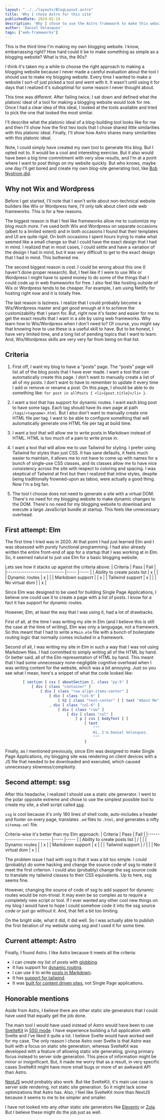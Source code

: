 ```yaml
---
layout: "../../layouts/BlogLayout.astro"
title: 'Why I chose Astro for this site'
publishedDate: 2024-02-14
description: 'Why I chose to use the Astro framework to make this website'
author: 'Daniel Velasquez'
tags: ["web-frameworks"]
---
```


This is the third time I'm making my own blogging website. I know, embarrassing right? How hard could it be to make something as simple as a blogging website? What is this, the 90s?

I think it's taken my a while to choose the right approach to making a blogging website because I never made a careful evaluation about the tool I should use to make my blogging website. Every time I wanted to make a website I sort-of just picked a tool and went with it. It wasn't until using it for days that I realized it's suboptimal for some reason I never thought about.

This time was different. After failing twice, I sat down and defined what the platonic ideal of a tool for making a blogging website would look for me. Once I had a clear idea of this ideal, I looked at the tools available and tried to pick the one that looked the most similar.

I'll describe what the platonic ideal of a blog-building tool looks like for me and then I'll show how the first two tools that I chose shared little similarities with this platonic ideal. Finally, I'll show how Astro shares many similarities with this platonic ideal.

Note, I could simply have created my own tool to generate this blog. But I opted not to. It would be a cool and interesting exercise. But it also would have been a big time commitment with very slow results, and I'm at a point where I want to post things on my website quickly. But who knows, maybe one day I'll get bored and create my own blog-site generating tool, like [Bob Nystrom did](https://github.com/munificent/journal).

## Why not Wix and Wordpress

Before I get started, I'll note that I won't write about non-technical website builders like Wix or Wordpress here, I'll only talk about client side web frameworks. This is for a few reasons. 

The biggest reason is that I feel like frameworks allow me to customize my blog much more. I've used both Wix and Wordpress on separate occasions (albeit to a limited extent) and in both occasions I found that their templates and UI are quite rigid. On both occasions I spent hours trying to make what seemed like a small change so that I could have the exact design that I had in mind. I realized that in most cases, I could settle and have a variation of the design I had in mind, but it was very difficult to get to the exact design that I had in mind. This bothered me. 

The second biggest reason is cost. I could be wrong about this one (I haven't done proper research). But, I feel like if I were to use Wix or Wordpress I might have to spend money to do some of the things that I could code up in web frameworks for free. I also feel like hosting outside of Wix or Wordpress tends to be cheaper. For example, I am using Netlify for hosting right now and it is totally free.

The last reason is laziness. I realize that I could probably become a Wix/Wordpress master and get good enough at it to achieve the customizability that I yearn for. But, right now it's faster and easier for me to get the exact results that I want in a site by using web frameworks. Why learn how to Wix/Wordpress when I don't need to? Of course, you might say that knowing how to use these is a useful skill to have. But to be honest, I have very limited time, and a long list of pending topics that I want to learn. And, Wix/Wordpress skills are very very far from being on that list.

## Criteria

1. First off, I want my blog to have a "posts" page. The "posts" page will list all of the blog posts that I have ever made. I want a tool that can automatically create this page. I don't want to manually create a list of all of my posts. I don't want to have to remember to update it every time I add or remove or rename a post. On this page, I should be able to do something like: `for post in allPosts { <li>{post.title}</li> }`.

2. I want a tool that has support for dynamic routes. I want each blog post to have some tags. Each tag should have its own page at path `/tags/<tagname>.html`. But I also don't want to manually create one HTML file per tag. I want to be able to configure something that will automatically generate one HTML file per tag at build time.

3. I want a tool that will allow me to write posts in Markdown instead of HTML. HTML is too much of a pain to write prose in.

4. I want a tool that will allow me to use Tailwind for styling. I prefer using Tailwind for styles than just CSS. It has sane defaults, it feels much easier to maintain, it allows me to not have to come up with names for a bunch of single-use CSS classes, and its classes allow me to have nice consistency across the site with respect to coloring and spacing. I was skeptical of Tailwind at first but then I realized that inline styles, despite being traditionally frowned-upon as taboo, were actually a good thing. Now I'm a big fan.

5. The tool I choose does not need to generate a site with a virtual DOM. There's no need for my blogging website to make dynamic changes to the DOM. There's no need for my blogging website to download and execute a large JavaScript bundle at startup. This feels like unnecessary overhead.

## First attempt: Elm

The first time I tried was in 2020. At that point I had just learned Elm and I was obsessed with purely functional programming. I had also already written the entire front-end of app for a startup that I was working at in Elm. So, it seemed natural to just use Elm for a basic blogging website.

Lets see how it stacks up against the criteria above:
| Criteria                     | Pass | Fail |
|----------------------------- |----- |----- |
| Ability to create posts list | x    |      |
| Dynamic routes               | x    |      |
| Markdown support             |      | x    |
| Tailwind support             | x    |      |
| No virtual dom               |      | x    |

Since Elm was designed to be used for building Single Page Applications, I believe one could use it to create a page with a list of posts. I know for a fact it has support for dynamic routes.

However, Elm, at least the way that I was using it, had a lot of drawbacks. 

First of all, at the time I was writing my site in Elm (and I believe this is still the case at the time of writing), Elm was only a langugage, not a framework. So this meant that I had to write a `Main.elm` file with a bunch of boilerplate routing logic that normally comes included in a framework.

Second of all, I was writing my site in Elm in such a way that I was not using Markdown files. I had committed to simply writing all of the HTML by hand. Or better said, all of the Elm representation of HTML by hand. This meant that I had some unnecessary none-negligible cognitive overhead when I was writing content for the website, which was a bit annoying. Just so you see what I mean, here's a snippet of what the code looked like:

```elm
        [ section [ css [ aboutSection ], class "py-5" ]
            [ div [ class "container" ]
                [ div [ class "row align-items-center" ]
                    [ div [ class "col-6" ]
                        [ h2 [ class "text-center" ] [ text "About Me" ] ]
                    , div [ class "col-6" ]
                        [ div [ class "row" ]
                            [ div [ class "col" ]
                                [ p [ css [ bodyText ] ]
                                    [ text
                                        """
                                        Hi, I'm Daniel Velasquez.
                                        """
                                    ]
```

Finally, as I mentioned previously, since Elm was designed to make Single Page Applications, my blogging site was rendering on client devices with a JS file that needed to be downloaded and executed, which caused unnecessary slowness/complexity.

## Second attempt: ssg

After this headache, I realized I should use a static site generator. I went to the polar opposite extreme and chose to use the simplest possible tool to create my site, a shell script called [ssg](https://www.romanzolotarev.com/ssg.html).

`ssg` is cool because it's only 180 lines of shell code, auto-includes a header and footer on every page, translates `.md` files to `.html`, and generates a nifty `sitemap.xml` file.

Criteria-wise it's better than my Elm approach:
| Criteria                     | Pass | Fail |
|----------------------------- |----- |----- |
| Ability to create posts list | /    |      |
| Dynamic routes               |      | x    |
| Markdown support             | x    |      |
| Tailwind support             | /    |      |
| No virtual dom               | x    |      |

The problem issue I had with ssg is that it was a bit too simple. I could (probably) do some hacking and change the source code of ssg to make it meet the first criterion. I could also (probably) change the ssg source code to translate my tailwind classes to their CSS equivalents. Up to here, ssg seems fine.

However, changing the source of code of ssg to add support for dynamic routes would be non-trivial. It may even be so complex as to require a completely new script or tool. If I ever wanted any other cool new things on my blog I would have to hope I could somehow code it into the ssg source code or just go without it. And, that felt a bit too limiting.

On the bright side, what it did, it did well. So I was actually able to publish the first iteration of my website using ssg and I used it for some time.

## Current attempt: Astro

Finally, I found Astro. I like Astro because it meets all the criteria:
- I can create my list of posts with [globbing](https://docs.astro.build/en/tutorial/5-astro-api/1/).
- It has support for [dynamic routing](https://docs.astro.build/en/guides/routing/#dynamic-routes).
- I can use it to write [posts in Markdown](https://docs.astro.build/en/tutorial/2-pages/2/). 
- It has [support for tailwind](https://docs.astro.build/en/guides/integrations-guide/tailwind/#_top).
- It was [built for content driven sites](https://docs.astro.build/en/concepts/why-astro/#content-driven), not Single Page applications.


## Honorable mentions

Aside from Astro, I believe there are other static site generators that I could have used that equally get the job done.

The main tool I would have used instead of Astro would have been to use [SvelteKit](https://kit.svelte.dev/) in [SSG mode](https://kit.svelte.dev/docs/glossary#ssg). I have experience building a full application with Svelte and I've liked it quite a lot. I believe Svelte would have worked well for my case. The only reason I chose Astro over Svelte is that Astro was built with a focus on static site generation, whereas SvelteKit was developed with a feature of allowing static site generating, giving primary focus instead to server side generation. This piece of information might be minor or insignificant. But, it made me worry that as a result, in very specific cases SvelteKit might have more small bugs or more of an awkward API than Astro. 

[NextJS](https://nextjs.org/) would probably also work. But like SvelteKit, it's main use case is server side rendering, not static site generation. So it might lack some optimizations that Astro has. Also, I feel like SvelteKit more than NextJS because it seems to me to be simpler and smaller.

I have not looked into any other static site generators like [Eleventy](https://www.11ty.dev/) or [Zola](https://www.getzola.org/). But I believe these might do the job just as well.
